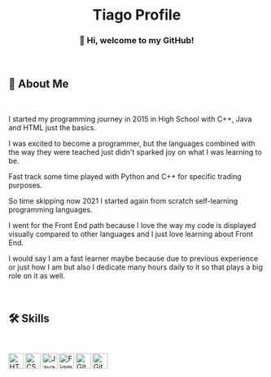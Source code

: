<h1 align="center">Tiago Profile</h1>

<h3 align="center">👋 Hi, welcome to my GitHub!</h3>

<br>

<h2>🚀 About Me</h2>

<br>

I started my programming journey in 2015 in High School with C++, Java and HTML just the basics.

I was excited to become a programmer, but the languages combined with the way they were teached just
didn't sparked joy on what I was learning to be.

Fast track some time played with Python and C++ for specific trading purposes.

So time skipping now 2021 I started again from scratch self-learning programming languages.

I went for the Front End path because I love the way my code is displayed visually compared to other languages and I just love learning about Front End.

I would say I am a fast learner maybe because due to previous experience or just how I am but also I dedicate many hours daily to it so that plays a big role on it as well.

<br>

<h2>🛠 Skills</h2>

<br>

<a href="https://ibb.co/tQj4s7m"><img src="https://i.ibb.co/tQj4s7m/HTML5.png" alt="HTML5" align="left" width="30px" border="0"></a>
<a href="https://ibb.co/L6WZDWQ"><img src="https://i.ibb.co/L6WZDWQ/CSS3.png" alt="CSS3" alt="HTML5" align="left" width="30px" border="0"></a>
<a href="https://ibb.co/tK2Yj2X"><img src="https://i.ibb.co/tK2Yj2X/Java-Script-ES6.png" alt="Java-Script-ES6" align="left" width="30px" border="0"></a>
<a href="https://ibb.co/MRdsqbZ"><img src="https://i.ibb.co/MRdsqbZ/Figma.png" alt="Figma" align="left" width="30px" border="0"></a>
<a href="https://ibb.co/DDdTsJj"><img src="https://i.ibb.co/DDdTsJj/GitHub.png" alt="GitHub" align="left" width="30px" border="0"></a>
<a href="https://ibb.co/WVfQKcK"><img src="https://i.ibb.co/WVfQKcK/Git.png" alt="Git" align="left" width="30px" border="0"></a>
